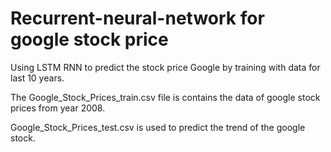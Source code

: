 # Recurrent-neural-network for google stock price

Using LSTM RNN to predict the stock price Google by training with data for last 10 years.

The Google_Stock_Prices_train.csv file is contains the data of google stock prices from year 2008.

Google_Stock_Prices_test.csv is used to predict the trend of the google stock.








